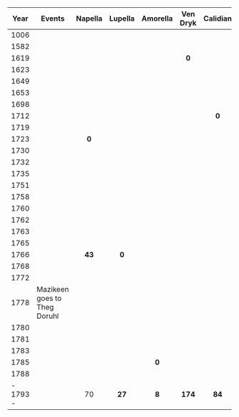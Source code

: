 | Year     | Events                       | Napella | Lupella | Amorella | Ven Dryk | Calidian | Ymerodrol | Fenian | Circe  | Lucius | Roderika | **Mazikeen** | **Bismuth** | **Jasper** | **Duska** | **Alfread** | **Rolbam** | **Seram** | **Malkath** | **Stronvan** |
| -------- | ---------------------------- | :-----: | :-----: | :------: | :------: | :------: | :-------: | :----: | :----: | :----: | :------: | :----------: | :---------: | :--------: | :-------: | :---------: | :--------: | :-------: | :---------: | :----------: |
| 1006     |                              |         |         |          |          |          |           |        |        |        |          |              |             |            |           |             |            |           |    **0**    |              |
| 1582     |                              |         |         |          |          |          |           |        |        |        |          |              |             |            |           |             |   **0**    |           |             |              |
| 1619     |                              |         |         |          |  **0**   |          |           |        |        |        |          |              |             |            |           |             |            |           |             |              |
| 1623     |                              |         |         |          |          |          |           |        |        |        |          |              |             |            |           |             |            |           |             |              |
| 1649     |                              |         |         |          |          |          |           |        |        |        |          |              |             |            |   **0**   |             |            |           |             |              |
| 1653     |                              |         |         |          |          |          |           |        |        |        |          |              |             |            |           |             |   **71**   |           |             |              |
| 1698     |                              |         |         |          |          |          |   **0**   |        |        |        |          |              |             |            |           |             |            |           |             |              |
| 1712     |                              |         |         |          |          |  **0**   |           |        |        |        |          |              |             |            |           |             |            |           |             |              |
| 1719     |                              |         |         |          |          |          |           |        |        |        |          |              |             |            |           |             |            |           |             |              |
| 1723     |                              |  **0**  |         |          |          |          |           |        |        |        |          |              |             |            |           |             |            |           |             |              |
| 1730     |                              |         |         |          |          |          |           |        |        |        |          |              |             |            |           |             |            |           |             |              |
| 1732     |                              |         |         |          |          |          |           |        |        | **0**  |          |              |             |            |           |             |            |           |             |              |
| 1735     |                              |         |         |          |          |          |           |        |        |        |          |              |             |            |           |             |            |   **0**   |             |              |
| 1751     |                              |         |         |          |          |          |           |        |        |        |  **0**   |              |             |            |           |             |            |           |             |              |
| 1758     |                              |         |         |          |          |          |           |        | **0**  |        |          |              |             |            |           |             |            |           |             |              |
| 1760     |                              |         |         |          |          |          |           |        |        |        |          |    **0**     |             |            |           |             |            |           |             |              |
| 1762     |                              |         |         |          |          |          |           |        |        |        |          |              |             |            |           |             |            |           |             |              |
| 1763     |                              |         |         |          |          |          |           | **0**  |        |        |          |              |             |            |           |             |            |           |             |              |
| 1765     |                              |         |         |          |          |          |  **68**   |        |        |        |          |              |             |            |           |             |            |           |             |              |
| 1766     |                              | **43**  |  **0**  |          |          |          |           |        |        |        |          |              |             |            |           |             |            |           |             |              |
| 1768     |                              |         |         |          |          |          |           |        |        |        |          |              |    **0**    |   **0**    |           |             |            |           |             |              |
| 1772     |                              |         |         |          |          |          |           |        |        |        |          |              |             |            |           |             |            |           |             |              |
| 1778     | Mazikeen goes to Theg Doruhl |         |         |          |          |          |           |        |        |   46   |          |              |             |            |           |             |            |    43     |             |              |
| 1780     |                              |         |         |          |          |          |           |        |        |        |          |              |             |            |           |             |            |           |             |              |
| 1781     |                              |         |         |          |          |          |           |        |        |        |          |              |             |            |           |    **0**    |            |           |             |              |
| 1783     |                              |         |         |          |          |          |           |        |        | **51** |          |              |             |            |           |             |            |           |             |              |
| 1785     |                              |         |         |  **0**   |          |          |           |        |        |        |          |              |             |            |           |             |            |           |             |              |
| 1788     |                              |         |         |          |          |          |           |        |        |        |          |              |             |            |           |             |            |  **53**   |             |              |
| - 1793 - |                              |   70    | **27**  |  **8**   | **174**  |  **84**  |    96     | **30** | **35** |   61   |  **42**  |    **33**    |   **25**    |   **25**   |  **144**  |   **12**    |   (211)    |    58     |    (787)    |              |
